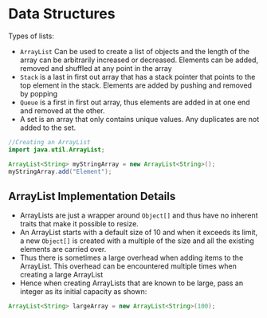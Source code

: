 # Data Structures

Types of lists:
* `ArrayList` Can be used to create a list of objects and the length of the array can be arbitrarily increased or decreased. Elements can be added, removed and shuffled at any point in the array
* `Stack` is a last in first out array that has a stack pointer that points to the top element in the stack. Elements are added by pushing and removed by popping
* `Queue` is a first in first out array, thus elements are added in at one end and removed at the other. 
* A set is an array that only contains unique values. Any duplicates are not added to the set.

```java
//Creating an ArrayList
import java.util.ArrayList;

ArrayList<String> myStringArray = new ArrayList<String>();
myStringArray.add("Element");
```

## ArrayList Implementation Details

* ArrayLists are just a wrapper around `Object[]` and thus have no inherent traits that make it possible to resize. 
* An ArrayList starts with a default size of 10 and when it exceeds its limit, a new `Object[]` is created with a multiple of the size and all the existing elements are carried over. 
* Thus there is sometimes a large overhead when adding items to the ArrayList. This overhead can be encountered multiple times when creating a large ArrayList
* Hence when creating ArrayLists that are known to be large, pass an integer as its initial capacity as shown:

```java
ArrayList<String> largeArray = new ArrayList<String>(100);
```